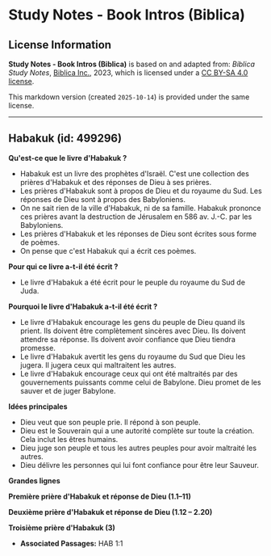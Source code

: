 # Study Notes - Book Intros (Biblica)

## License Information

**Study Notes - Book Intros (Biblica)** is based on and adapted from: _Biblica Study Notes_, [Biblica Inc.](https://www.biblica.com/), 2023, which is licensed under a [CC BY-SA 4.0 license](https://creativecommons.org/licenses/by-sa/4.0/legalcode.en).

This markdown version (created `2025-10-14`) is provided under the same license.



--------------------------------

## Habakuk (id: 499296)

**Qu'est\-ce que le livre d'Habakuk ?**

* Habakuk est un livre des prophètes d'Israël. C'est une collection des prières d'Habakuk et des réponses de Dieu à ses prières.
* Les prières d'Habakuk sont à propos de Dieu et du royaume du Sud. Les réponses de Dieu sont à propos des Babyloniens.
* On ne sait rien de la ville d'Habakuk, ni de sa famille. Habakuk prononce ces prières avant la destruction de Jérusalem en 586 av. J.\-C. par les Babyloniens.
* Les prières d'Habakuk et les réponses de Dieu sont écrites sous forme de poèmes.
* On pense que c'est Habakuk qui a écrit ces poèmes.

**Pour qui ce livre a\-t\-il été écrit ?**

* Le livre d'Habakuk a été écrit pour le peuple du royaume du Sud de Juda.

**Pourquoi le livre d'Habakuk a\-t\-il été écrit ?**

* Le livre d'Habakuk encourage les gens du peuple de Dieu quand ils prient. Ils doivent être complètement sincères avec Dieu. Ils doivent attendre sa réponse. Ils doivent avoir confiance que Dieu tiendra promesse.
* Le livre d'Habakuk avertit les gens du royaume du Sud que Dieu les jugera. Il jugera ceux qui maltraitent les autres.
* Le livre d'Habakuk encourage ceux qui ont été maltraités par des gouvernements puissants comme celui de Babylone. Dieu promet de les sauver et de juger Babylone.

**Idées principales**

* Dieu veut que son peuple prie. Il répond à son peuple.
* Dieu est le Souverain qui a une autorité complète sur toute la création. Cela inclut les êtres humains.
* Dieu juge son peuple et tous les autres peuples pour avoir maltraité les autres.
* Dieu délivre les personnes qui lui font confiance pour être leur Sauveur.

**Grandes lignes**

**Première prière d'Habakuk et réponse de Dieu (1\.1–11\)**

**Deuxième prière d'Habakuk et réponse de Dieu (1\.12 – 2\.20\)**

**Troisième prière d'Habakuk (3\)**

* **Associated Passages:** HAB 1:1

